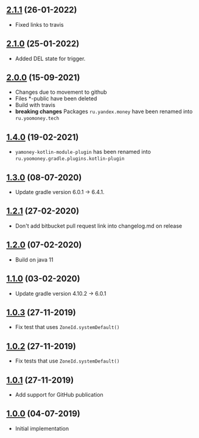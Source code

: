 ## [2.1.1](https://github.com/yoomoney/moira-kotlin-dsl/pull/3) (26-01-2022)

* Fixed links to travis

## [2.1.0](https://github.com/yoomoney/moira-kotlin-dsl/pull/2) (25-01-2022)

* Added DEL state for trigger.

## [2.0.0](https://github.com/yoomoney/moira-kotlin-dsl/pull/1) (15-09-2021)

* Changes due to movement to github
* Files *-public have been deleted
* Build with travis
* **breaking changes** Packages `ru.yandex.money` have been renamed into `ru.yoomoney.tech`

## [1.4.0]() (19-02-2021)

* `yamoney-kotlin-module-plugin` has been renamed into `ru.yoomoney.gradle.plugins.kotlin-plugin`

## [1.3.0]() (08-07-2020)

* Update gradle version 6.0.1 -> 6.4.1.

## [1.2.1]() (27-02-2020)

* Don't add bitbucket pull request link into changelog.md on release

## [1.2.0]() (07-02-2020)

* Build on java 11

## [1.1.0]() (03-02-2020)

* Update gradle version 4.10.2 -> 6.0.1

## [1.0.3]() (27-11-2019)

* Fix test that uses `ZoneId.systemDefault()`

## [1.0.2]() (27-11-2019)

* Fix tests that use `ZoneId.systemDefault()`

## [1.0.1]() (27-11-2019)

* Add support for GitHub publication

## [1.0.0]() (04-07-2019)

* Initial implementation
